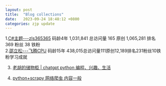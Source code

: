 ```yaml
---
layout: post
title:  "Blog collections"
date:   2023-09-24 18:48:12 +0800
categories: zjp update
---
```

1.[C#主题---zls365365](https://blog.csdn.net/zls365365?type=blog)  码龄4年 1,031,841 总访问量 165 原创 1,065,281 排名 369 粉丝 38 铁粉    
2.[邵立松---飞腾CPU](https://blog.csdn.net/lsshao?type=blog) 码龄15年 438,015总访问量111原创12,189排名231粉丝10铁粉学习成就

3. [老胡的储物柜 | chatgpt python 编程、兴趣、生活](https://www.howie6879.com/)

4. [python+scrapy 网络爬虫  内容一般](https://blog.csdn.net/weixin_40771510/category_9293558.html)
